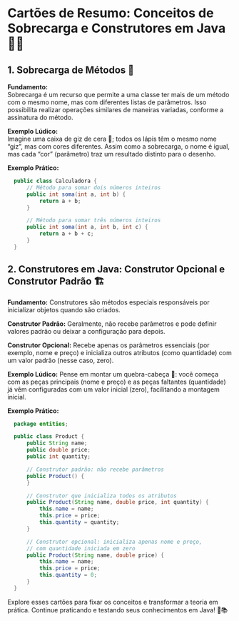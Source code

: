 # Cartões de Resumo: Conceitos de Sobrecarga e Construtores em Java 🧩🚀

## 1. Sobrecarga de Métodos 🔄

  **Fundamento:**  
  Sobrecarga é um recurso que permite a uma classe ter mais de um método com o mesmo nome, mas com diferentes listas de parâmetros. Isso possibilita realizar operações similares de maneiras variadas, conforme a assinatura do método.

  **Exemplo Lúdico:**  
  Imagine uma caixa de giz de cera 🎨; todos os lápis têm o mesmo nome “giz”, mas com cores diferentes. Assim como a sobrecarga, o nome é igual, mas cada “cor” (parâmetro) traz um resultado distinto para o desenho.

  **Exemplo Prático:**
  ```java
    public class Calculadora {
        // Método para somar dois números inteiros
        public int soma(int a, int b) {
            return a + b;
        }

        // Método para somar três números inteiros
        public int soma(int a, int b, int c) {
            return a + b + c;
        }
    }
  ```

## 2. Construtores em Java: Construtor Opcional e Construtor Padrão 🏗️
  **Fundamento:** Construtores são métodos especiais responsáveis por inicializar objetos quando são criados.

  **Construtor Padrão:** Geralmente, não recebe parâmetros e pode definir valores padrão ou deixar a configuração para depois.

  **Construtor Opcional:** Recebe apenas os parâmetros essenciais (por exemplo, nome e preço) e inicializa outros atributos (como quantidade) com um valor padrão (nesse caso, zero).

  **Exemplo Lúdico:** Pense em montar um quebra-cabeça 🧩: você começa com as peças principais (nome e preço) e as peças faltantes (quantidade) já vêm configuradas com um valor inicial (zero), facilitando a montagem inicial.

  **Exemplo Prático:**
  ```java
    package entities;

    public class Product {
        public String name;
        public double price;
        public int quantity;

        // Construtor padrão: não recebe parâmetros
        public Product() {
        }

        // Construtor que inicializa todos os atributos
        public Product(String name, double price, int quantity) {
            this.name = name;
            this.price = price;
            this.quantity = quantity;
        }

        // Construtor opcional: inicializa apenas nome e preço, 
        // com quantidade iniciada em zero
        public Product(String name, double price) {
            this.name = name;
            this.price = price;
            this.quantity = 0;
        }
    }
  ```

Explore esses cartões para fixar os conceitos e transformar a teoria em prática. Continue praticando e testando seus conhecimentos em Java! 🚀📚